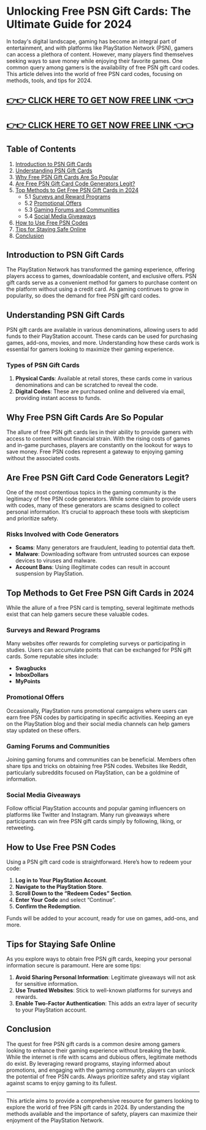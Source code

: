 # Unlocking Free PSN Gift Cards: The Ultimate Guide for 2024

In today's digital landscape, gaming has become an integral part of entertainment, and with platforms like PlayStation Network (PSN), gamers can access a plethora of content. However, many players find themselves seeking ways to save money while enjoying their favorite games. One common query among gamers is the availability of free PSN gift card codes. This article delves into the world of free PSN card codes, focusing on methods, tools, and tips for 2024.

[👉👉 CLICK HERE TO GET NOW FREE LINK 👈👈](https://todaylink.site/freegiftcard/)
-
[👉👉 CLICK HERE TO GET NOW FREE LINK 👈👈](https://todaylink.site/freegiftcard/)
-
## Table of Contents

1. [Introduction to PSN Gift Cards](#introduction-to-psn-gift-cards)
2. [Understanding PSN Gift Cards](#understanding-psn-gift-cards)
3. [Why Free PSN Gift Cards Are So Popular](#why-free-psn-gift-cards-are-so-popular)
4. [Are Free PSN Gift Card Code Generators Legit?](#are-free-psn-gift-card-code-generators-legit)
5. [Top Methods to Get Free PSN Gift Cards in 2024](#top-methods-to-get-free-psn-gift-cards-in-2024)
   - 5.1 [Surveys and Reward Programs](#surveys-and-reward-programs)
   - 5.2 [Promotional Offers](#promotional-offers)
   - 5.3 [Gaming Forums and Communities](#gaming-forums-and-communities)
   - 5.4 [Social Media Giveaways](#social-media-giveaways)
6. [How to Use Free PSN Codes](#how-to-use-free-psn-codes)
7. [Tips for Staying Safe Online](#tips-for-staying-safe-online)
8. [Conclusion](#conclusion)

## Introduction to PSN Gift Cards

The PlayStation Network has transformed the gaming experience, offering players access to games, downloadable content, and exclusive offers. PSN gift cards serve as a convenient method for gamers to purchase content on the platform without using a credit card. As gaming continues to grow in popularity, so does the demand for free PSN gift card codes.

## Understanding PSN Gift Cards

PSN gift cards are available in various denominations, allowing users to add funds to their PlayStation account. These cards can be used for purchasing games, add-ons, movies, and more. Understanding how these cards work is essential for gamers looking to maximize their gaming experience.

### Types of PSN Gift Cards

1. **Physical Cards**: Available at retail stores, these cards come in various denominations and can be scratched to reveal the code.
2. **Digital Codes**: These are purchased online and delivered via email, providing instant access to funds.

## Why Free PSN Gift Cards Are So Popular

The allure of free PSN gift cards lies in their ability to provide gamers with access to content without financial strain. With the rising costs of games and in-game purchases, players are constantly on the lookout for ways to save money. Free PSN codes represent a gateway to enjoying gaming without the associated costs.

## Are Free PSN Gift Card Code Generators Legit?

One of the most contentious topics in the gaming community is the legitimacy of free PSN code generators. While some claim to provide users with codes, many of these generators are scams designed to collect personal information. It’s crucial to approach these tools with skepticism and prioritize safety.

### Risks Involved with Code Generators

- **Scams**: Many generators are fraudulent, leading to potential data theft.
- **Malware**: Downloading software from untrusted sources can expose devices to viruses and malware.
- **Account Bans**: Using illegitimate codes can result in account suspension by PlayStation.

## Top Methods to Get Free PSN Gift Cards in 2024

While the allure of a free PSN card is tempting, several legitimate methods exist that can help gamers secure these valuable codes.

### Surveys and Reward Programs

Many websites offer rewards for completing surveys or participating in studies. Users can accumulate points that can be exchanged for PSN gift cards. Some reputable sites include:

- **Swagbucks**
- **InboxDollars**
- **MyPoints**

### Promotional Offers

Occasionally, PlayStation runs promotional campaigns where users can earn free PSN codes by participating in specific activities. Keeping an eye on the PlayStation blog and their social media channels can help gamers stay updated on these offers.

### Gaming Forums and Communities

Joining gaming forums and communities can be beneficial. Members often share tips and tricks on obtaining free PSN codes. Websites like Reddit, particularly subreddits focused on PlayStation, can be a goldmine of information.

### Social Media Giveaways

Follow official PlayStation accounts and popular gaming influencers on platforms like Twitter and Instagram. Many run giveaways where participants can win free PSN gift cards simply by following, liking, or retweeting.

## How to Use Free PSN Codes

Using a PSN gift card code is straightforward. Here’s how to redeem your code:

1. **Log in to Your PlayStation Account**.
2. **Navigate to the PlayStation Store**.
3. **Scroll Down to the “Redeem Codes” Section**.
4. **Enter Your Code** and select “Continue”.
5. **Confirm the Redemption**.

Funds will be added to your account, ready for use on games, add-ons, and more.

## Tips for Staying Safe Online

As you explore ways to obtain free PSN gift cards, keeping your personal information secure is paramount. Here are some tips:

1. **Avoid Sharing Personal Information**: Legitimate giveaways will not ask for sensitive information.
2. **Use Trusted Websites**: Stick to well-known platforms for surveys and rewards.
3. **Enable Two-Factor Authentication**: This adds an extra layer of security to your PlayStation account.

## Conclusion

The quest for free PSN gift cards is a common desire among gamers looking to enhance their gaming experience without breaking the bank. While the internet is rife with scams and dubious offers, legitimate methods do exist. By leveraging reward programs, staying informed about promotions, and engaging with the gaming community, players can unlock the potential of free PSN cards. Always prioritize safety and stay vigilant against scams to enjoy gaming to its fullest.

---

This article aims to provide a comprehensive resource for gamers looking to explore the world of free PSN gift cards in 2024. By understanding the methods available and the importance of safety, players can maximize their enjoyment of the PlayStation Network.
